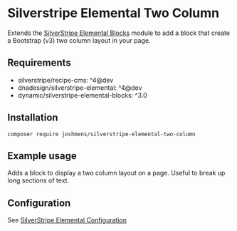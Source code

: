 # Silverstripe Elemental Two Column

Extends the [SilverStripe Elemental Blocks](https://github.com/dynamic/silverstripe-elemental-blocks) module to add a block that create a Bootstrap (v3) two column layout in your page.

## Requirements

-   silverstripe/recipe-cms: ^4@dev
-   dnadesign/silverstripe-elemental: ^4@dev
-   dynamic/silverstripe-elemental-blocks: ^3.0

## Installation

`composer require joshmens/silverstripe-elemental-two-column`

## Example usage

Adds a block to display a two column layout on a page. Useful to break up long sections of text.

## Configuration

See [SilverStripe Elemental Configuration](https://github.com/dnadesign/silverstripe-elemental#configuration)
